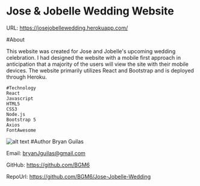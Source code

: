 # Jose & Jobelle Wedding Website

URL: https://josejobellewedding.herokuapp.com/

#About

This website was created for Jose and Jobelle's upcoming wedding celebration. 
I had designed the website with a mobile first approach in anticipation that a 
majority of the users will view the site with their mobile devices. The website primarily utilizes 
React and Bootstrap and is deployed through Heroku.

    
    #Technology
    React
    Javascript
    HTML5
    CSS3
    Node.js
    Bootstrap 5
    Axios
    FontAwesome

![alt text](screenShot/screenShot.JPG "HTML Screenshot")
#Author
Bryan Guilas

Email: bryanJguilas@gmail.com

GitHub: https://github.com/BGM6
    
RepoUrl: https://github.com/BGM6/Jose-Jobelle-Wedding
